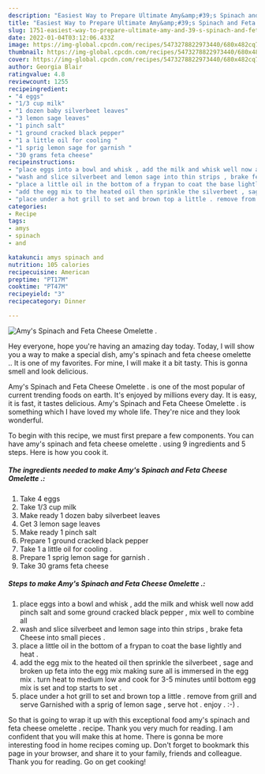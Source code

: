 ```yaml
---
description: "Easiest Way to Prepare Ultimate Amy&amp;#39;s Spinach and Feta Cheese Omelette ."
title: "Easiest Way to Prepare Ultimate Amy&amp;#39;s Spinach and Feta Cheese Omelette ."
slug: 1751-easiest-way-to-prepare-ultimate-amy-and-39-s-spinach-and-feta-cheese-omelette
date: 2022-01-04T03:12:06.433Z
image: https://img-global.cpcdn.com/recipes/5473278822973440/680x482cq70/amys-spinach-and-feta-cheese-omelette-recipe-main-photo.jpg
thumbnail: https://img-global.cpcdn.com/recipes/5473278822973440/680x482cq70/amys-spinach-and-feta-cheese-omelette-recipe-main-photo.jpg
cover: https://img-global.cpcdn.com/recipes/5473278822973440/680x482cq70/amys-spinach-and-feta-cheese-omelette-recipe-main-photo.jpg
author: Georgia Blair
ratingvalue: 4.8
reviewcount: 1255
recipeingredient:
- "4 eggs"
- "1/3 cup milk"
- "1 dozen baby silverbeet leaves"
- "3 lemon sage leaves"
- "1 pinch salt"
- "1 ground cracked black pepper"
- "1 a little oil for cooling "
- "1 sprig lemon sage for garnish "
- "30 grams feta cheese"
recipeinstructions:
- "place eggs into a bowl and whisk , add the milk and whisk well now add pinch salt and some ground cracked black pepper , mix well to combine all"
- "wash and slice silverbeet and lemon sage into thin strips , brake feta Cheese into small pieces ."
- "place a little oil in the bottom of a frypan to coat the base lightly and heat ."
- "add the egg mix to the heated oil then sprinkle the silverbeet , sage and broken up feta into the egg mix making sure all is immersed in the egg mix . turn heat to medium low and cook for 3-5 minutes until bottom egg mix is set and top starts to set ."
- "place under a hot grill to set and brown top a little . remove from grill and serve Garnished with a sprig of lemon sage , serve hot . enjoy . :-) ."
categories:
- Recipe
tags:
- amys
- spinach
- and

katakunci: amys spinach and 
nutrition: 105 calories
recipecuisine: American
preptime: "PT17M"
cooktime: "PT47M"
recipeyield: "3"
recipecategory: Dinner

---
```



![Amy&#39;s Spinach and Feta Cheese Omelette .](https://img-global.cpcdn.com/recipes/5473278822973440/680x482cq70/amys-spinach-and-feta-cheese-omelette-recipe-main-photo.jpg)

Hey everyone, hope you're having an amazing day today. Today, I will show you a way to make a special dish, amy&#39;s spinach and feta cheese omelette .. It is one of my favorites. For mine, I will make it a bit tasty. This is gonna smell and look delicious.

Amy&#39;s Spinach and Feta Cheese Omelette . is one of the most popular of current trending foods on earth. It's enjoyed by millions every day. It is easy, it is fast, it tastes delicious. Amy&#39;s Spinach and Feta Cheese Omelette . is something which I have loved my whole life. They're nice and they look wonderful.




To begin with this recipe, we must first prepare a few components. You can have amy&#39;s spinach and feta cheese omelette . using 9 ingredients and 5 steps. Here is how you cook it.

<!--inarticleads1-->

##### The ingredients needed to make Amy&#39;s Spinach and Feta Cheese Omelette .:

1. Take 4 eggs
1. Take 1/3 cup milk
1. Make ready 1 dozen baby silverbeet leaves
1. Get 3 lemon sage leaves
1. Make ready 1 pinch salt
1. Prepare 1 ground cracked black pepper
1. Take 1 a little oil for cooling .
1. Prepare 1 sprig lemon sage for garnish .
1. Take 30 grams feta cheese




<!--inarticleads2-->

##### Steps to make Amy&#39;s Spinach and Feta Cheese Omelette .:

1. place eggs into a bowl and whisk , add the milk and whisk well now add pinch salt and some ground cracked black pepper , mix well to combine all
1. wash and slice silverbeet and lemon sage into thin strips , brake feta Cheese into small pieces .
1. place a little oil in the bottom of a frypan to coat the base lightly and heat .
1. add the egg mix to the heated oil then sprinkle the silverbeet , sage and broken up feta into the egg mix making sure all is immersed in the egg mix . turn heat to medium low and cook for 3-5 minutes until bottom egg mix is set and top starts to set .
1. place under a hot grill to set and brown top a little . remove from grill and serve Garnished with a sprig of lemon sage , serve hot . enjoy . :-) .




So that is going to wrap it up with this exceptional food amy&#39;s spinach and feta cheese omelette . recipe. Thank you very much for reading. I am confident that you will make this at home. There is gonna be more interesting food in home recipes coming up. Don't forget to bookmark this page in your browser, and share it to your family, friends and colleague. Thank you for reading. Go on get cooking!
